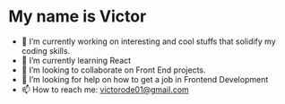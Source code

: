 # My name is Victor

- 🔭 I’m currently working on interesting and cool stuffs that solidify my coding skills.
- 🌱 I’m currently learning React 
- 👯 I’m looking to collaborate on Front End projects.
- 🤔 I’m looking for help on how to get a job in Frontend Development
- 📫 How to reach me: victorode01@gmail.com
